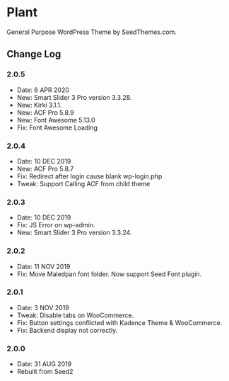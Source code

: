 # Plant

General Purpose WordPress Theme by SeedThemes.com.

## Change Log

### 2.0.5

- Date: 6 APR 2020
- New: Smart Slider 3 Pro version 3.3.28.
- New: Kirki 3.1.1.
- New: ACF Pro 5.8.9
- New: Font Awesome 5.13.0
- Fix: Font Awesome Loading

### 2.0.4

- Date: 10 DEC 2019
- New: ACF Pro 5.8.7
- Fix: Redirect after login cause blank wp-login.php
- Tweak: Support Calling ACF from child theme

### 2.0.3

- Date: 10 DEC 2019
- Fix: JS Error on wp-admin.
- New: Smart Slider 3 Pro version 3.3.24.

### 2.0.2

- Date: 11 NOV 2019
- Fix: Move Maledpan font folder. Now support Seed Font plugin.

### 2.0.1

- Date: 3 NOV 2019
- Tweak: Disable tabs on WooCommerce.
- Fix: Button settings conflicted with Kadence Theme & WooCommerce.
- Fix: Backend display not correctly.

### 2.0.0

- Date: 31 AUG 2019
- Rebuilt from Seed2
